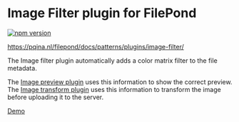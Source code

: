 # Image Filter plugin for FilePond

[![npm version](https://badge.fury.io/js/filepond-plugin-image-filter.svg)](https://badge.fury.io/js/filepond)

https://pqina.nl/filepond/docs/patterns/plugins/image-filter/

The Image filter plugin automatically adds a color matrix filter to the file metadata.

The [Image preview plugin](https://github.com/pqina/filepond-plugin-image-preview) uses this information to show the correct preview. The [Image transform plugin](https://github.com/pqina/filepond-plugin-image-transform) uses this information to transform the image before uploading it to the server.

[Demo](https://pqina.github.io/filepond-plugin-image-filter/)